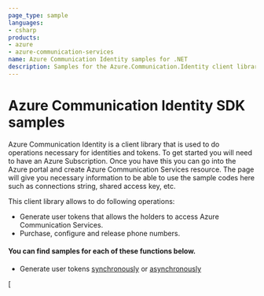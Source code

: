 ```yaml
---
page_type: sample
languages:
- csharp
products:
- azure
- azure-communication-services
name: Azure Communication Identity samples for .NET
description: Samples for the Azure.Communication.Identity client library
---
```


# Azure Communication Identity SDK samples

Azure Communication Identity is a client library that is used to do operations necessary for identities and tokens.
To get started you will need to have an Azure Subscription. Once you have this you can go into the Azure portal and create Azure Communication Services resource. The page will give you necessary information to be able to use the sample codes here such as connections string, shared access key, etc.

This client library allows to do following operations:
 - Generate user tokens that allows the holders to access Azure Communication Services.
 - Purchase, configure and release phone numbers.

 #### You can find samples for each of these functions below.
 - Generate user tokens [synchronously][sample_identity] or [asynchronously][sample_identity_async]
 
<!-- LINKS -->
[sample_identity]: https://github.com/Azure/azure-sdk-for-net/tree/master/sdk/communication/Azure.Communication.Identity/samples/Sample1_CommunicationIdentityClient.md
[sample_identity_async]: https://github.com/Azure/azure-sdk-for-net/tree/master/sdk/communication/Azure.Communication.Identity/samples/Sample1_CommunicationIdentityClientAsync.md
[
